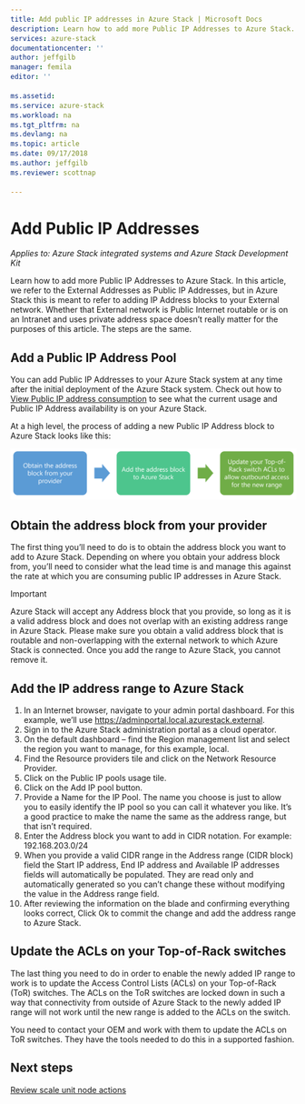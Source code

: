 ```yaml
---
title: Add public IP addresses in Azure Stack | Microsoft Docs
description: Learn how to add more Public IP Addresses to Azure Stack.  
services: azure-stack
documentationcenter: ''
author: jeffgilb
manager: femila
editor: ''

ms.assetid: 
ms.service: azure-stack
ms.workload: na
ms.tgt_pltfrm: na
ms.devlang: na
ms.topic: article
ms.date: 09/17/2018
ms.author: jeffgilb
ms.reviewer: scottnap

---
```

# Add Public IP Addresses
*Applies to: Azure Stack integrated systems and Azure Stack Development Kit*  

Learn how to add more Public IP Addresses to Azure Stack.  In this article, we refer to the External Addresses as Public IP Addresses, but in Azure Stack this is meant to refer to adding IP Address blocks to your External network.  Whether that External network is Public Internet routable or is on an Intranet and uses private address space doesn’t really matter for the purposes of this article.  The steps are the same. 

## Add a Public IP Address Pool
You can add Public IP Addresses to your Azure Stack system at any time after the initial deployment of the Azure Stack system. Check out how to [View Public IP address consumption](azure-stack-viewing-public-ip-address-consumption.md) to see what the current usage and Public IP Address availability is on your Azure Stack.

At a high level, the process of adding a new Public IP Address block to Azure Stack looks like this:

 ![Add IP flow](media/azure-stack-add-ips/flow.PNG)

## Obtain the address block from your provider
The first thing you’ll need to do is to obtain the address block you want to add to Azure Stack.  Depending on where you obtain your address block from, you’ll need to consider what the lead time is and manage this against the rate at which you are consuming public IP addresses in Azure Stack.  

> [!IMPORTANT]
> Azure Stack will accept any Address block that you provide, so long as it is a valid address block and does not overlap with an existing address range in Azure Stack.  Please make sure you obtain a valid address block that is routable and non-overlapping with the external network to which Azure Stack is connected.  Once you add the range to Azure Stack, you cannot remove it.

## Add the IP address range to Azure Stack

1. In an Internet browser, navigate to your admin portal dashboard.  For this example, we’ll use https://adminportal.local.azurestack.external.  
2.	Sign in to the Azure Stack administration portal as a cloud operator.
3.	On the default dashboard – find the Region management list and select the region you want to manage, for this example, local.
4.	Find the Resource providers tile and click on the Network Resource Provider.
5.	Click on the Public IP pools usage tile.
6.	Click on the Add IP pool button.
7.	Provide a Name for the IP Pool.  The name you choose is just to allow you to easily identify the IP pool so you can call it whatever you like.  It’s a good practice to make the name the same as the address range, but that isn’t required.
8.	 Enter the Address block you want to add in CIDR notation.  For example: 192.168.203.0/24
9.	When you provide a valid CIDR range in the Address range (CIDR block) field the Start IP address, End IP address and Available IP addresses fields will automatically be populated.  They are read only and automatically generated so you can’t change these without modifying the value in the Address range field.
10.	After reviewing the information on the blade and confirming everything looks correct, Click Ok to commit the change and add the address range to Azure Stack.

## Update the ACLs on your Top-of-Rack switches
The last thing you need to do in order to enable the newly added IP range to work is to update the Access Control Lists (ACLs) on your Top-of-Rack (ToR) switches.  The ACLs on the ToR switches are locked down in such a way that connectivity from outside of Azure Stack to the newly added IP range will not work until the new range is added to the ACLs on the switch.  

You need to contact your OEM and work with them to update the ACLs on ToR switches.  They have the tools needed to do this in a supported fashion.


## Next steps 
[Review scale unit node actions](azure-stack-node-actions.md) 
